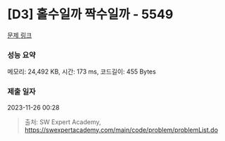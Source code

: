 # [D3] 홀수일까 짝수일까 - 5549 

[문제 링크](https://swexpertacademy.com/main/code/problem/problemDetail.do?contestProbId=AWWxpEDaAVoDFAW4) 

### 성능 요약

메모리: 24,492 KB, 시간: 173 ms, 코드길이: 455 Bytes

### 제출 일자

2023-11-26 00:28



> 출처: SW Expert Academy, https://swexpertacademy.com/main/code/problem/problemList.do